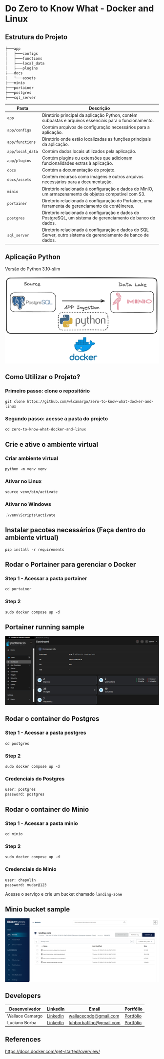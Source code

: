 # Do Zero to Know What - Docker and Linux

## Estrutura do Projeto
```
├───app
│   ├───configs
│   ├───functions
│   ├───local_data
│   ├───plugins
├───docs
│   └───assets
├───minio
├───portainer
├───postgres
├───sql_server
```

| Pasta            | Descrição                                                                                       |
|------------------|-------------------------------------------------------------------------------------------------|
| `app`            | Diretório principal da aplicação Python, contém subpastas e arquivos essenciais para o funcionamento.  |
| `app/configs`    | Contém arquivos de configuração necessários para a aplicação.                                   |
| `app/functions`  | Diretório onde estão localizadas as funções principais da aplicação.                            |
| `app/local_data` | Contém dados locais utilizados pela aplicação.                                                  |
| `app/plugins`    | Contém plugins ou extensões que adicionam funcionalidades extras à aplicação.                   |
| `docs`           | Contém a documentação do projeto.                                                               |
| `docs/assets`    | Contém recursos como imagens e outros arquivos necessários para a documentação.                 |
| `minio`          | Diretório relacionado à configuração e dados do MinIO, um armazenamento de objetos compatível com S3. |
| `portainer`      | Diretório relacionado à configuração do Portainer, uma ferramenta de gerenciamento de contêineres. |
| `postgres`       | Diretório relacionado à configuração e dados do PostgreSQL, um sistema de gerenciamento de banco de dados. |
| `sql_server`     | Diretório relacionado à configuração e dados do SQL Server, outro sistema de gerenciamento de banco de dados. |


## Aplicação Python
Versão do Python 3.10-slim

![image](./docs/assets/applications_architecture.png)

## Como Utilizar o Projeto?

### Primeiro passo: clone o repositório
```
git clone https://github.com/wlcamargo/zero-to-know-what-docker-and-linux
```

### Segundo passo: acesse a pasta do projeto
```
cd zero-to-know-what-docker-and-linux
```

## Crie e ative o ambiente virtual

### Criar ambiente virtual
```
python -m venv venv
```

### Ativar no Linux
```
source venv/bin/activate
```

### Ativar no Windows
```
.\venv\Scripts\activate
```

## Instalar pacotes necessários (Faça dentro do ambiente virtual)
```
pip install -r requirements
```

## Rodar o Portainer para gerenciar o Docker

### Step 1 - Acessar a pasta portainer
```
cd portainer
```

### Step 2
```
sudo docker compose up -d
```

## Portainer running sample
![image](./docs/assets/portainer.png)


## Rodar o container do Postgres

### Step 1 - Acessar a pasta postgres
```
cd postgres
```

### Step 2
```
sudo docker compose up -d
```
### Credenciais do Postgres
```
user: postgres
password: postgres
```

## Rodar o container do Minio


### Step 1 - Acessar a pasta minio
```
cd minio
```

### Step 2
```
sudo docker compose up -d
```

### Credenciais do Minio
```
user: chapolin
password: mudar@123
```

Acesse o serviço e crie um bucket chamado ```landing-zone```

## Minio bucket sample
![image](./docs/assets/bucket_minio.png)

## Developers
| Desenvolvedor      | LinkedIn                                   | Email                        | Portfólio                              |
|--------------------|--------------------------------------------|------------------------------|----------------------------------------|
| Wallace Camargo    | [LinkedIn](https://www.linkedin.com/in/wallace-camargo-35b615171/) | wallacecpdg@gmail.com        | [Portfólio](https://wlcamargo.github.io/)   |
| Luciano Borba      | [LinkedIn](https://www.linkedin.com/in/luhborba/) | luhborbafilho@gmail.com      | [Portfólio](https://luhborba.github.io/portifolio/) |

## References
https://docs.docker.com/get-started/overview/




